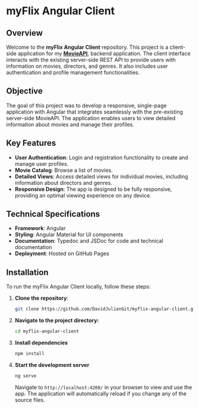 # myFlix Angular Client

## Overview

Welcome to the **myFlix Angular Client** repository. This project is a client-side application for my [**MovieAPI**](https://github.com/DavidJulianGit/MovieAPI), backend application. The client interface interacts with the existing server-side REST API to provide users with information on movies, directors, and genres. It also includes user authentication and profile management functionalities.

## Objective

The goal of this project was to develop a responsive, single-page application with Angular that integrates seamlessly with the pre-existing server-side MovieAPI. The application enables users to view detailed information about movies and manage their profiles.

## Key Features

- **User Authentication**: Login and registration functionality to create and manage user profiles.
- **Movie Catalog**: Browse a list of movies.
- **Detailed Views**: Access detailed views for individual movies, including information about directors and genres.
- **Responsive Design**: The app is designed to be fully responsive, providing an optimal viewing experience on any device.

## Technical Specifications

- **Framework**: Angular
- **Styling**: Angular Material for UI components
- **Documentation**: Typedoc and JSDoc for code and technical documentation
- **Deployment**: Hosted on GitHub Pages

## Installation

To run the myFlix Angular Client locally, follow these steps:

1. **Clone the repository**:
   ```bash
   git clone https://github.com/DavidJulianGit/myflix-angular-client.git
   ```
2. **Navigate to the project directory:**

   ```bash
   cd myflix-angular-client
   ```

3. **Install dependencies**
   ```bash
   npm install
   ```
4. **Start the development server**

   ```bash
   ng serve
   ```

   Navigate to `http://localhost:4200/` in your browser to view and use the app.
   The application will automatically reload if you change any of the source files.
